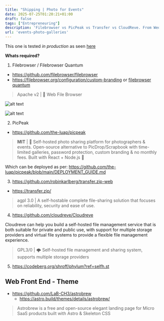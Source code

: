 ```yaml
---
title: "Shipping | Photo for Events"
date: 2025-07-25T01:20:21+01:00
draft: false
tags: ["Entrepreneuring"]
description: 'Filebrowser vs PicPeak vs Transfer vs CloudReve. From Weddings to Events.'
url: 'events-photo-galleries'
---
```



This one is tested *in production* as seen [here](https://jalcocert.github.io/JAlcocerT/software-for-weddings)

**Whats required?**

1. Filebrowser / Filebrowser Quantum

* https://github.com/filebrowser/filebrowser
* https://filebrowser.org/configuration/custom-branding or [filebrowser quantum](https://github.com/gtsteffaniak/filebrowser)

> Apache v2 | 📂 Web File Browser


![alt text](/blog_img/web/filebrowser-hugo/filebrowser-quantum-login.png)

![alt text](/blog_img/web/filebrowser-hugo/filebrowser-quantum-users.png)

> 

2. PicPeak

* https://github.com/the-luap/picpeak

> **MIT** | 🚀 Self-hosted photo sharing platform for photographers & events. Open-source alternative to PicDrop/Scrapbook with time-limited galleries, password protection, custom branding & no monthly fees. Built with React + Node.js 📸

Which can be deployed as per: https://github.com/the-luap/picpeak/blob/main/DEPLOYMENT_GUIDE.md

3. https://github.com/robinkarlberg/transfer.zip-web

* https://transfer.zip/

> agpl 3.0 | A self-hostable complete file-sharing solution that focuses on reliability, security and ease of use.

4. https://github.com/cloudreve/Cloudreve

Cloudreve can help you build a self-hosted file management service that is both suitable for private and public use, with support for multiple storage providers and virtual file systems to provide a flexible file management experience.

> GPL3/0 | 🌩 Self-hosted file management and sharing system, supports multiple storage providers

5. https://codeberg.org/shroff/phylum?ref=selfh.st

## Web Front End - Theme

* https://github.com/LaB-CH3/astrobrew
    * https://astro.build/themes/details/astrobrew/

    
>  Astrobrew is a free and open-source elegant landing page for Micro SaaS products built with Astro & Skeleton CSS 


